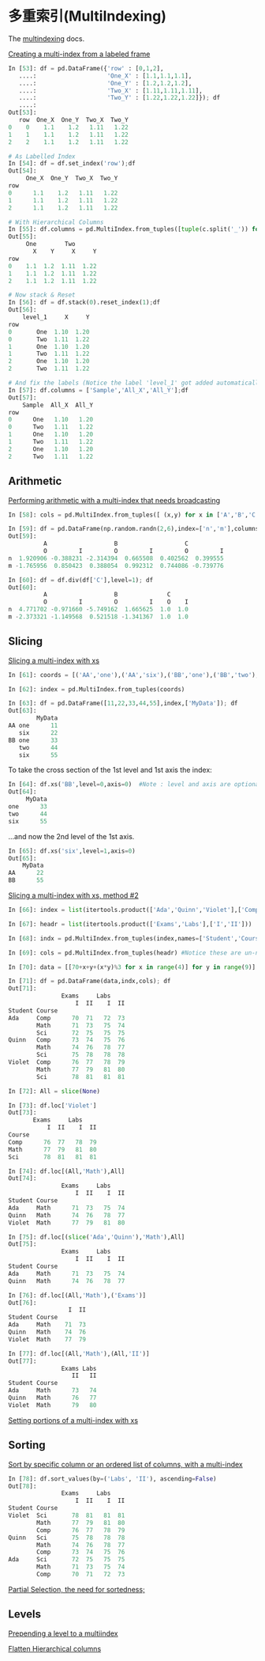 # 多重索引(MultiIndexing)

The [multindexing](http://pandas.pydata.org/pandas-docs/stable/advanced.html#advanced-hierarchical) docs.

[Creating a multi-index from a labeled frame](http://stackoverflow.com/questions/14916358/reshaping-dataframes-in-pandas-based-on-column-labels)

```python
In [53]: df = pd.DataFrame({'row' : [0,1,2],
   ....:                    'One_X' : [1.1,1.1,1.1],
   ....:                    'One_Y' : [1.2,1.2,1.2],
   ....:                    'Two_X' : [1.11,1.11,1.11],
   ....:                    'Two_Y' : [1.22,1.22,1.22]}); df
   ....: 
Out[53]: 
   row  One_X  One_Y  Two_X  Two_Y
0    0    1.1    1.2   1.11   1.22
1    1    1.1    1.2   1.11   1.22
2    2    1.1    1.2   1.11   1.22

# As Labelled Index
In [54]: df = df.set_index('row');df
Out[54]: 
     One_X  One_Y  Two_X  Two_Y
row                            
0      1.1    1.2   1.11   1.22
1      1.1    1.2   1.11   1.22
2      1.1    1.2   1.11   1.22

# With Hierarchical Columns
In [55]: df.columns = pd.MultiIndex.from_tuples([tuple(c.split('_')) for c in df.columns]);df
Out[55]: 
     One        Two      
       X    Y     X     Y
row                      
0    1.1  1.2  1.11  1.22
1    1.1  1.2  1.11  1.22
2    1.1  1.2  1.11  1.22

# Now stack & Reset
In [56]: df = df.stack(0).reset_index(1);df
Out[56]: 
    level_1     X     Y
row                    
0       One  1.10  1.20
0       Two  1.11  1.22
1       One  1.10  1.20
1       Two  1.11  1.22
2       One  1.10  1.20
2       Two  1.11  1.22

# And fix the labels (Notice the label 'level_1' got added automatically)
In [57]: df.columns = ['Sample','All_X','All_Y'];df
Out[57]: 
    Sample  All_X  All_Y
row                     
0      One   1.10   1.20
0      Two   1.11   1.22
1      One   1.10   1.20
1      Two   1.11   1.22
2      One   1.10   1.20
2      Two   1.11   1.22
```

## Arithmetic

[Performing arithmetic with a multi-index that needs broadcasting](http://stackoverflow.com/questions/19501510/divide-entire-pandas-multiindex-dataframe-by-dataframe-variable/19502176#19502176)

```python
In [58]: cols = pd.MultiIndex.from_tuples([ (x,y) for x in ['A','B','C'] for y in ['O','I']])

In [59]: df = pd.DataFrame(np.random.randn(2,6),index=['n','m'],columns=cols); df
Out[59]: 
          A                   B                   C          
          O         I         O         I         O         I
n  1.920906 -0.388231 -2.314394  0.665508  0.402562  0.399555
m -1.765956  0.850423  0.388054  0.992312  0.744086 -0.739776

In [60]: df = df.div(df['C'],level=1); df
Out[60]: 
          A                   B              C     
          O         I         O         I    O    I
n  4.771702 -0.971660 -5.749162  1.665625  1.0  1.0
m -2.373321 -1.149568  0.521518 -1.341367  1.0  1.0
```

## Slicing

[Slicing a multi-index with xs](http://stackoverflow.com/questions/12590131/how-to-slice-multindex-columns-in-pandas-dataframes)

```python
In [61]: coords = [('AA','one'),('AA','six'),('BB','one'),('BB','two'),('BB','six')]

In [62]: index = pd.MultiIndex.from_tuples(coords)

In [63]: df = pd.DataFrame([11,22,33,44,55],index,['MyData']); df
Out[63]: 
        MyData
AA one      11
   six      22
BB one      33
   two      44
   six      55
```

To take the cross section of the 1st level and 1st axis the index:

```python
In [64]: df.xs('BB',level=0,axis=0)  #Note : level and axis are optional, and default to zero
Out[64]: 
     MyData
one      33
two      44
six      55
```

…and now the 2nd level of the 1st axis.

```python
In [65]: df.xs('six',level=1,axis=0)
Out[65]: 
    MyData
AA      22
BB      55
```

[Slicing a multi-index with xs, method #2](http://stackoverflow.com/questions/14964493/multiindex-based-indexing-in-pandas)

```python
In [66]: index = list(itertools.product(['Ada','Quinn','Violet'],['Comp','Math','Sci']))

In [67]: headr = list(itertools.product(['Exams','Labs'],['I','II']))

In [68]: indx = pd.MultiIndex.from_tuples(index,names=['Student','Course'])

In [69]: cols = pd.MultiIndex.from_tuples(headr) #Notice these are un-named

In [70]: data = [[70+x+y+(x*y)%3 for x in range(4)] for y in range(9)]

In [71]: df = pd.DataFrame(data,indx,cols); df
Out[71]: 
               Exams     Labs    
                   I  II    I  II
Student Course                   
Ada     Comp      70  71   72  73
        Math      71  73   75  74
        Sci       72  75   75  75
Quinn   Comp      73  74   75  76
        Math      74  76   78  77
        Sci       75  78   78  78
Violet  Comp      76  77   78  79
        Math      77  79   81  80
        Sci       78  81   81  81

In [72]: All = slice(None)

In [73]: df.loc['Violet']
Out[73]: 
       Exams     Labs    
           I  II    I  II
Course                   
Comp      76  77   78  79
Math      77  79   81  80
Sci       78  81   81  81

In [74]: df.loc[(All,'Math'),All]
Out[74]: 
               Exams     Labs    
                   I  II    I  II
Student Course                   
Ada     Math      71  73   75  74
Quinn   Math      74  76   78  77
Violet  Math      77  79   81  80

In [75]: df.loc[(slice('Ada','Quinn'),'Math'),All]
Out[75]: 
               Exams     Labs    
                   I  II    I  II
Student Course                   
Ada     Math      71  73   75  74
Quinn   Math      74  76   78  77

In [76]: df.loc[(All,'Math'),('Exams')]
Out[76]: 
                 I  II
Student Course        
Ada     Math    71  73
Quinn   Math    74  76
Violet  Math    77  79

In [77]: df.loc[(All,'Math'),(All,'II')]
Out[77]: 
               Exams Labs
                  II   II
Student Course           
Ada     Math      73   74
Quinn   Math      76   77
Violet  Math      79   80
```

[Setting portions of a multi-index with xs](http://stackoverflow.com/questions/19319432/pandas-selecting-a-lower-level-in-a-dataframe-to-do-a-ffill)

## Sorting

[Sort by specific column or an ordered list of columns, with a multi-index](http://stackoverflow.com/questions/14733871/mutli-index-sorting-in-pandas)

```python
In [78]: df.sort_values(by=('Labs', 'II'), ascending=False)
Out[78]: 
               Exams     Labs    
                   I  II    I  II
Student Course                   
Violet  Sci       78  81   81  81
        Math      77  79   81  80
        Comp      76  77   78  79
Quinn   Sci       75  78   78  78
        Math      74  76   78  77
        Comp      73  74   75  76
Ada     Sci       72  75   75  75
        Math      71  73   75  74
        Comp      70  71   72  73
```

[Partial Selection, the need for sortedness;](https://github.com/pandas-dev/pandas/issues/2995)

## Levels

[Prepending a level to a multiindex](http://stackoverflow.com/questions/14744068/prepend-a-level-to-a-pandas-multiindex)

[Flatten Hierarchical columns](http://stackoverflow.com/questions/14507794/python-pandas-how-to-flatten-a-hierarchical-index-in-columns)

